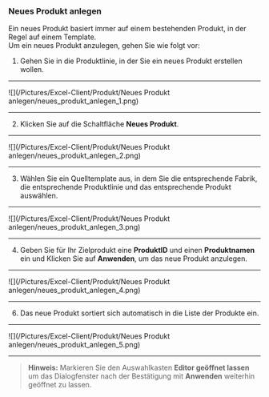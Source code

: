 ### Neues Produkt anlegen  

Ein neues Produkt basiert immer auf einem bestehenden Produkt, in der Regel auf einem Template.  
Um ein neues Produkt anzulegen, gehen Sie wie folgt vor:  

1) Gehen Sie in die Produktlinie, in der Sie ein neues Produkt erstellen wollen.  

---
![](/Pictures/Excel-Client/Produkt/Neues Produkt anlegen/neues_produkt_anlegen_1.png) 

---

2) Klicken Sie auf die Schaltfläche **Neues Produkt**.  

---
![](/Pictures/Excel-Client/Produkt/Neues Produkt anlegen/neues_produkt_anlegen_2.png)

---

3) Wählen Sie ein Quelltemplate aus, in dem Sie die entsprechende Fabrik, die entsprechende Produktlinie und das entsprechende Produkt auswählen.  

---
![](/Pictures/Excel-Client/Produkt/Neues Produkt anlegen/neues_produkt_anlegen_3.png)

--- 

4) Geben Sie für Ihr Zielprodukt eine **ProduktID** und einen **Produktnamen** ein und Klicken Sie auf **Anwenden**, um das neue Produkt anzulegen.  

---
![](/Pictures/Excel-Client/Produkt/Neues Produkt anlegen/neues_produkt_anlegen_4.png) 

--- 

6) Das neue Produkt sortiert sich automatisch in die Liste der Produkte ein.  

---
![](/Pictures/Excel-Client/Produkt/Neues Produkt anlegen/neues_produkt_anlegen_5.png) 

---

>**Hinweis:** Markieren Sie den Auswahlkasten **Editor geöffnet lassen** um das Dialogfenster nach der Bestätigung mit **Anwenden** weiterhin geöffnet zu lassen.
